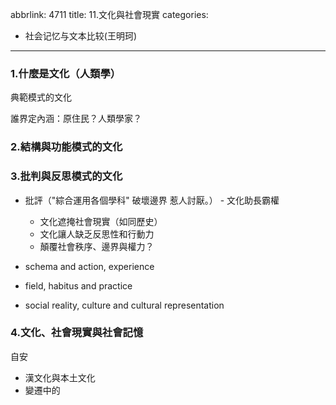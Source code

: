 abbrlink: 4711
title: 11.文化與社會現實
categories:
  - 社会记忆与文本比较(王明珂)
---
### 1.什麼是文化（人類學）

典範模式的文化

誰界定內涵：原住民？人類學家？

### 2.結構與功能模式的文化

### 3.批判與反思模式的文化

- 批評（"綜合運用各個學科" 破壞邊界 惹人討厭。）
	- 文化助長霸權
	- 文化遮掩社會現實（如同歷史）
	- 文化讓人缺乏反思性和行動力
	- 顛覆社會秩序、邊界與權力？

- schema and action, experience 
- field, habitus and practice
- social reality, culture and cultural representation 

### 4.文化、社會現實與社會記憶

自安

- 漢文化與本土文化
- 變遷中的